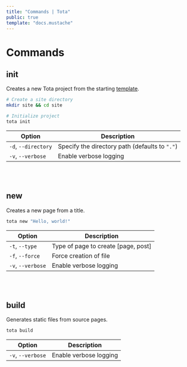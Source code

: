 ```yaml
---
title: "Commands | Tota"
public: true
template: "docs.mustache"
---
```


# Commands

## init

Creates a new Tota project from the starting [template](https://github.com/tota-dart/tota-starter).

```bash
# Create a site directory
mkdir site && cd site

# Initialize project
tota init
```

Option | Description
--- | ---
`-d`, `--directory` | Specify the directory path (defaults to `"."`)
`-v`, `--verbose` | Enable verbose logging

<br>
<br>

## new

Creates a new page from a title.

```bash
tota new "Hello, world!"
```

Option | Description
--- | ---
`-t`, `--type` | Type of page to create [page, post]
`-f`, `--force` | Force creation of file
`-v`, `--verbose` | Enable verbose logging

<br>
<br>

## build

Generates static files from source pages.

```bash
tota build
```

Option | Description
--- | ---
`-v`, `--verbose` | Enable verbose logging
